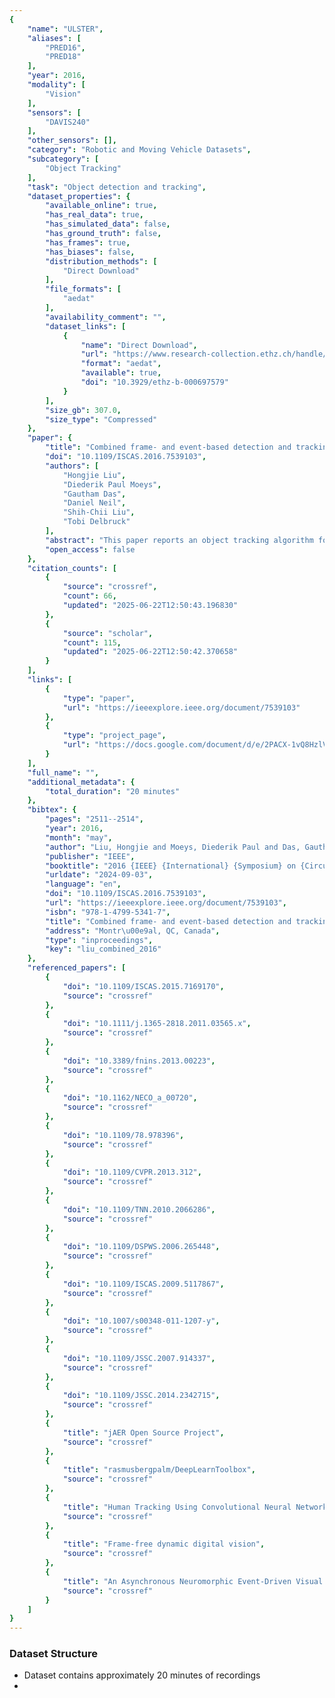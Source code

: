 ```yaml
---
{
    "name": "ULSTER",
    "aliases": [
        "PRED16",
        "PRED18"
    ],
    "year": 2016,
    "modality": [
        "Vision"
    ],
    "sensors": [
        "DAVIS240"
    ],
    "other_sensors": [],
    "category": "Robotic and Moving Vehicle Datasets",
    "subcategory": [
        "Object Tracking"
    ],
    "task": "Object detection and tracking",
    "dataset_properties": {
        "available_online": true,
        "has_real_data": true,
        "has_simulated_data": false,
        "has_ground_truth": false,
        "has_frames": true,
        "has_biases": false,
        "distribution_methods": [
            "Direct Download"
        ],
        "file_formats": [
            "aedat"
        ],
        "availability_comment": "",
        "dataset_links": [
            {
                "name": "Direct Download",
                "url": "https://www.research-collection.ethz.ch/handle/20.500.11850/697579",
                "format": "aedat",
                "available": true,
                "doi": "10.3929/ethz-b-000697579"
            }
        ],
        "size_gb": 307.0,
        "size_type": "Compressed"
    },
    "paper": {
        "title": "Combined frame- and event-based detection and tracking",
        "doi": "10.1109/ISCAS.2016.7539103",
        "authors": [
            "Hongjie Liu",
            "Diederik Paul Moeys",
            "Gautham Das",
            "Daniel Neil",
            "Shih-Chii Liu",
            "Tobi Delbruck"
        ],
        "abstract": "This paper reports an object tracking algorithm for a moving platform using the dynamic and active-pixel vision sensor (DAVIS). It takes advantage of both the active pixel sensor (APS) frame and dynamic vision sensor (DVS) event outputs from the DAVIS. The tracking is performed in a three step-manner: regions of interest (ROIs) are generated by a cluster-based tracking using the DVS output, likely target locations are detected by using a convolutional neural network (CNN) on the APS output to classify the ROIs as foreground and background, and finally a particle filter infers the target location from the ROIs. Doing convolution only in the ROIs boosts the speed by a factor of 70 compared with full-frame convolutions for the 240\u00d7180 frame input from the DAVIS. The tracking accuracy on a predator and prey robot database reaches 90% with a cost of less than 20ms/frame in Matlab on a normal PC without using a GPU.",
        "open_access": false
    },
    "citation_counts": [
        {
            "source": "crossref",
            "count": 66,
            "updated": "2025-06-22T12:50:43.196830"
        },
        {
            "source": "scholar",
            "count": 115,
            "updated": "2025-06-22T12:50:42.370658"
        }
    ],
    "links": [
        {
            "type": "paper",
            "url": "https://ieeexplore.ieee.org/document/7539103"
        },
        {
            "type": "project_page",
            "url": "https://docs.google.com/document/d/e/2PACX-1vQ8HzlVv1ZzUEIfCUfUOUazXi__cacsCMU3LTqECrZk3-8nlyDCe2V29CHh20-cr42j8DrrMkFZGd14/pub"
        }
    ],
    "full_name": "",
    "additional_metadata": {
        "total_duration": "20 minutes"
    },
    "bibtex": {
        "pages": "2511--2514",
        "year": 2016,
        "month": "may",
        "author": "Liu, Hongjie and Moeys, Diederik Paul and Das, Gautham and Neil, Daniel and Liu, Shih-Chii and Delbruck, Tobi",
        "publisher": "IEEE",
        "booktitle": "2016 {IEEE} {International} {Symposium} on {Circuits} and {Systems} ({ISCAS})",
        "urldate": "2024-09-03",
        "language": "en",
        "doi": "10.1109/ISCAS.2016.7539103",
        "url": "https://ieeexplore.ieee.org/document/7539103",
        "isbn": "978-1-4799-5341-7",
        "title": "Combined frame- and event-based detection and tracking",
        "address": "Montr\u00e9al, QC, Canada",
        "type": "inproceedings",
        "key": "liu_combined_2016"
    },
    "referenced_papers": [
        {
            "doi": "10.1109/ISCAS.2015.7169170",
            "source": "crossref"
        },
        {
            "doi": "10.1111/j.1365-2818.2011.03565.x",
            "source": "crossref"
        },
        {
            "doi": "10.3389/fnins.2013.00223",
            "source": "crossref"
        },
        {
            "doi": "10.1162/NECO_a_00720",
            "source": "crossref"
        },
        {
            "doi": "10.1109/78.978396",
            "source": "crossref"
        },
        {
            "doi": "10.1109/CVPR.2013.312",
            "source": "crossref"
        },
        {
            "doi": "10.1109/TNN.2010.2066286",
            "source": "crossref"
        },
        {
            "doi": "10.1109/DSPWS.2006.265448",
            "source": "crossref"
        },
        {
            "doi": "10.1109/ISCAS.2009.5117867",
            "source": "crossref"
        },
        {
            "doi": "10.1007/s00348-011-1207-y",
            "source": "crossref"
        },
        {
            "doi": "10.1109/JSSC.2007.914337",
            "source": "crossref"
        },
        {
            "doi": "10.1109/JSSC.2014.2342715",
            "source": "crossref"
        },
        {
            "title": "jAER Open Source Project",
            "source": "crossref"
        },
        {
            "title": "rasmusbergpalm/DeepLearnToolbox",
            "source": "crossref"
        },
        {
            "title": "Human Tracking Using Convolutional Neural Networks",
            "source": "crossref"
        },
        {
            "title": "Frame-free dynamic digital vision",
            "source": "crossref"
        },
        {
            "title": "An Asynchronous Neuromorphic Event-Driven Visual Part-Based Shape Tracking",
            "source": "crossref"
        }
    ]
}
---
```



### Dataset Structure 
- Dataset contains approximately 20 minutes of recordings
-